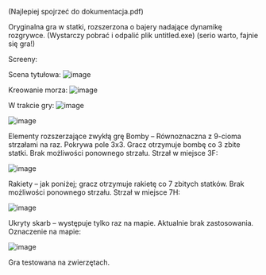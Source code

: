 (Najlepiej spojrzeć do dokumentacja.pdf)

Oryginalna gra w statki, rozszerzona o bajery nadające dynamikę rozgrywce.
(Wystarczy pobrać i odpalić plik untitled.exe)
(serio warto, fajnie się gra!)

Screeny:

Scena tytułowa:
![image](https://github.com/Zajac2003/Podrasowane-Statki/assets/110545626/75a4ccdc-b7e9-4cb0-bba2-802e4befaafd)

Kreowanie morza:
![image](https://github.com/Zajac2003/Podrasowane-Statki/assets/110545626/466b3338-377c-4598-87af-9da1bb06999f)

W trakcie gry:
![image](https://github.com/Zajac2003/Podrasowane-Statki/assets/110545626/39ee84f8-d0ae-42f6-a6b6-aa7b5f7c588c)

![image](https://github.com/Zajac2003/Podrasowane-Statki/assets/110545626/af0c6ac5-d1f8-484c-b58e-c2e39554fd63)


Elementy rozszerzające zwykłą grę
Bomby – Równoznaczna z 9-cioma strzałami na raz. Pokrywa pole 3x3. 
Gracz otrzymuje bombę co 3 zbite statki. 
Brak możliwości ponownego strzału.
Strzał w miejsce 3F:

![image](https://github.com/Zajac2003/Podrasowane-Statki/assets/110545626/2fa21c38-c77a-4ed9-be78-aa55ef50c563)

Rakiety – jak poniżej; gracz otrzymuje rakietę co 7 zbitych statków. Brak możliwości ponownego strzału. 
Strzał w miejsce 7H:

![image](https://github.com/Zajac2003/Podrasowane-Statki/assets/110545626/f34dbd9c-375f-40b1-b01a-11f7ff0510b3)

Ukryty skarb – występuje tylko raz na mapie. Aktualnie brak zastosowania.
Oznaczenie na mapie:

![image](https://github.com/Zajac2003/Podrasowane-Statki/assets/110545626/58da90c0-0910-48a3-9dfc-a695d8fee905)


Gra testowana na zwierzętach.
